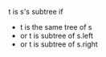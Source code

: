 t is s's subtree if 
* t is the same tree of s
* or t is subtree of s.left
* or t is subtree of s.right
